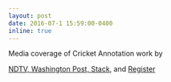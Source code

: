 ```yaml
---
layout: post
date: 2016-07-1 15:59:00-0400
inline: true
---
```

Media coverage of Cricket Annotation work by

<a target="_blank"
              href="http://gadgets.ndtv.com/science/features/teaching-computers-how-to-give-cricket-commentary-775114">NDTV, </a>
            <a target="_blank"
              href="https://www.washingtonpost.com/news/innovations/wp/2015/12/15/how-artificial-intelligence-could-change-the-way-we-watch-sports/">
              Washington Post, </a> 
              <a target="_blank"
              href="https://thestack.com/world/2015/11/25/artificial-intelligence-neural-networks-sports-commentaries/">Stack</a>, and 
               <a target="_blank"
              href="http://www.theregister.co.uk/2015/11/26/indian_boffins_teach_computers_to_see_by_watching_cricket/">
              Register
              </a>
               
          
  
